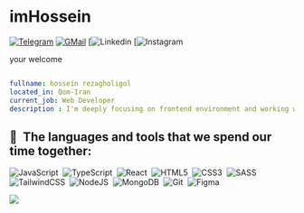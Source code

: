 # imHossein
[![Telegram](https://img.shields.io/badge/-telegram-05122A?style=flat&logo=telegram)](https://t.me/hosseinrg)
[![GMail](https://img.shields.io/badge/-gmail-05122A?style=flat&logo=gmail)](mailto:hosinrg1380@gmail.com) 
[![[Linkedin](https://img.shields.io/badge/-Linkedin-05122A?style=flat&logo=Linkedin)](1)
[![[Instagram](https://img.shields.io/badge/-instagram-05122A?style=flat&logo=instagram)](https://www.instagram.com/h0sein11/?hl=en)


your welcome

```yaml

fullname: hossein rezagholigol
located_in: Qom-Iran
current_job: Web Developer
description : I'm deeply focusing on frontend environment and working with languages and tools such as JavaScript, TypeScript, React.js

```

<h2> 🚀 &nbsp;The languages and tools that we spend our time together:</h2>

![JavaScript](https://img.shields.io/badge/-JavaScript-05122A?style=flat&logo=javascript)&nbsp;
![TypeScript](https://img.shields.io/badge/-TypeScript-05122A?style=flat&logo=TypeScript)&nbsp;
![React](https://img.shields.io/badge/-React-05122A?style=flat&logo=react)&nbsp;
![HTML5](https://img.shields.io/badge/-html5-05122A?style=flat&logo=html5)&nbsp;
![CSS3](https://img.shields.io/badge/-CSS3-05122A?style=flat&logo=CSS3&logoColor=1572B6)&nbsp;
![SASS](https://img.shields.io/badge/-SASS-05122A?style=flat&logo=SASS)&nbsp;
![TailwindCSS](https://img.shields.io/badge/-tailwindcss-05122A?style=flat&logo=tailwindcss)&nbsp;
![NodeJS](https://img.shields.io/badge/-node.js-05122A?style=flat&logo=node.js)&nbsp;
![MongoDB](https://img.shields.io/badge/-mongodb-05122A?style=flat&logo=mongodb)&nbsp;
![Git](https://img.shields.io/badge/-git-05122A?style=flat&logo=git)&nbsp;
![Figma](https://img.shields.io/badge/-figma-05122A?style=flat&logo=figma)&nbsp;

<p align="left">
  <img src="https://capsule-render.vercel.app/api?type=waving&color=gradient&height=100&section=footer"/>
</p>
